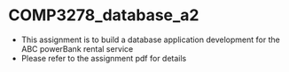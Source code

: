 # COMP3278_database_a2
- This assignment is to build a database application development for the ABC powerBank rental service 
- Please refer to the assignment pdf for details

